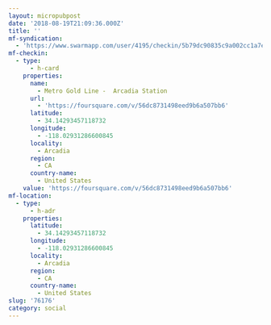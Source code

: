 ```yaml
---
layout: micropubpost
date: '2018-08-19T21:09:36.000Z'
title: ''
mf-syndication:
  - 'https://www.swarmapp.com/user/4195/checkin/5b79dc90835c9a002cc1a7ef'
mf-checkin:
  - type:
      - h-card
    properties:
      name:
        - Metro Gold Line -  Arcadia Station
      url:
        - 'https://foursquare.com/v/56dc8731498eed9b6a507bb6'
      latitude:
        - 34.14293457118732
      longitude:
        - -118.02931286600845
      locality:
        - Arcadia
      region:
        - CA
      country-name:
        - United States
    value: 'https://foursquare.com/v/56dc8731498eed9b6a507bb6'
mf-location:
  - type:
      - h-adr
    properties:
      latitude:
        - 34.14293457118732
      longitude:
        - -118.02931286600845
      locality:
        - Arcadia
      region:
        - CA
      country-name:
        - United States
slug: '76176'
category: social
---
```

